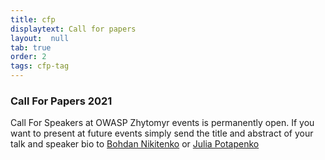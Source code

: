 ```yaml
---
title: cfp 
displaytext: Call for papers
layout:  null
tab: true
order: 2
tags: cfp-tag
---
```


### Call For Papers 2021

Call For Speakers at OWASP Zhytomyr events is permanently open. If you want
to present at future events simply send the title and abstract
of your talk and speaker bio to [Bohdan Nikitenko](mailto:bohdan.nikitenko@owasp.org) or [Julia Potapenko](mailto:julia.potapenko@owasp.org)

